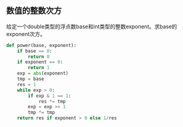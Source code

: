 ## 数值的整数次方

给定一个double类型的浮点数base和int类型的整数exponent。求base的exponent次方。



```python
def power(base, exponent):
    if base == 0:
        return 0
    if exponent == 0:
        return 1
    exp = abs(exponent)
    tmp = base
    res = 1
    while exp > 0:
        if exp & 1 == 1:
            res *= tmp
        exp = exp >> 1
        tmp *= tmp
    return res if exponent > 0 else 1/res
```

